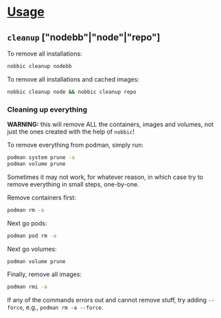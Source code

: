 [Usage](../Usage.markdown)
==========================

## `cleanup` ["nodebb"|"node"|"repo"]

To remove all installations:

```sh
nobbic cleanup nodebb
```

To remove all installations and cached images:

```sh
nobbic cleanup node && nobbic cleanup repo
```


### Cleaning up everything

**WARNING:** this will remove ALL the containers, images and volumes, not just the ones created with the help of `nobbic`!

To remove everything from podman, simply run:

```sh
podman system prune -a
podman volume prune
```

Sometimes it may not work, for whatever reason, in which case try to remove everything in small steps, one-by-one.

Remove containers first:

```sh
podman rm -a
```

Next go pods:

```sh
podman pod rm -a
```

Next go volumes:

```sh
podman volume prune
```

Finally, remove all images:

```sh
podman rmi -a
```

If any of the commands errors out and cannot remove stuff, try adding `--force`, e.g., `podman rm -a --force`.
